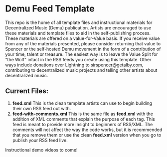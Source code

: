 # Demu Feed Template
This repo is the home of all template files and instructional materials for Decentralized Music (Demu) publication.
Artists are encouraged to use these materials and template files to aid in the self-publishing process.
These materials are offered on a value-for-Value basis. If you receive value from any of the materials presented,
please consider returning that value to Spencer or the self-hosted Demu movement in the form of a contribution of
your time, talent or treasure. The easiest way is to leave the Value Split for "the Wolf" intact in the RSS feeds
you create using this template. Other ways include donations over Lightning to [sirspencer@getalby.com](https://getalby.com/p/sirspencer),
contributing to decentralized music projects and telling other artists about decentralized music.

## Current Files:
1. **feed.xml**
  This is the clean template artists can use to begin building their own RSS feed out with.
2. **feed-with-comments.xml**
  This is the same file as **feed.xml** with the addition of XML comments that explain the purpose of each tag. This feed is meant to
  provide more insight to beginners of RSS/XML. The comments will not affect the way the code works, but it is recommended
  that you remove them or use the clean **feed.xml** version when you go to publish your RSS feed live.

Instructional demo videos to come!

